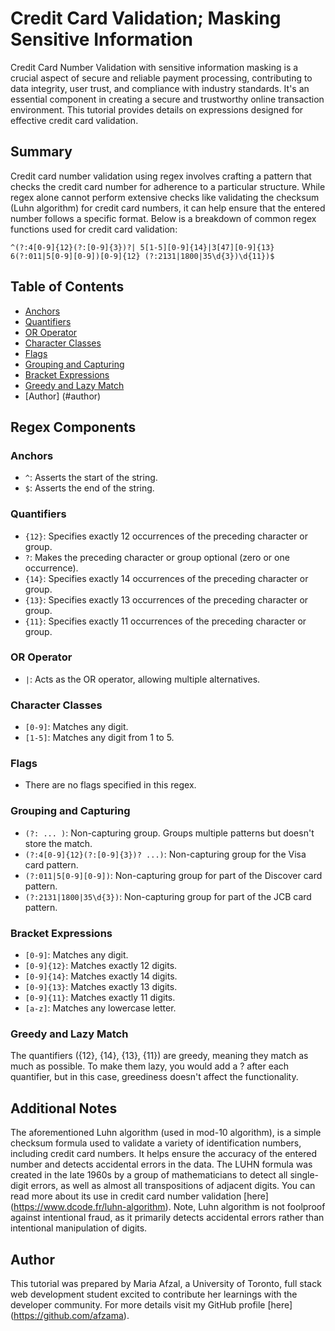 # Credit Card Validation; Masking Sensitive Information

Credit Card Number Validation with sensitive information masking is a crucial aspect of secure and reliable payment processing, contributing to data integrity, user trust, and compliance with industry standards. It's an essential component in creating a secure and trustworthy online transaction environment. This tutorial provides details on expressions designed for effective credit card validation.

## Summary

Credit card number validation using regex involves crafting a pattern that checks the credit card number for adherence to a particular structure. While regex alone cannot perform extensive checks like validating the checksum (Luhn algorithm) for credit card numbers, it can help ensure that the entered number follows a specific format. Below is a breakdown of common regex functions used for credit card validation:

`^(?:4[0-9]{12}(?:[0-9]{3})?| 5[1-5][0-9]{14}|3[47][0-9]{13} 6(?:011|5[0-9][0-9])[0-9]{12} (?:2131|1800|35\d{3})\d{11})$`

## Table of Contents

- [Anchors](#anchors)
- [Quantifiers](#quantifiers)
- [OR Operator](#or-operator)
- [Character Classes](#character-classes)
- [Flags](#flags)
- [Grouping and Capturing](#grouping-and-capturing)
- [Bracket Expressions](#bracket-expressions)
- [Greedy and Lazy Match](#greedy-and-lazy-match)
- [Author] (#author)

## Regex Components

### Anchors
- `^`: Asserts the start of the string.
- `$`: Asserts the end of the string.

### Quantifiers
- `{12}`: Specifies exactly 12 occurrences of the preceding character or group.
- `?`: Makes the preceding character or group optional (zero or one occurrence).
- `{14}`: Specifies exactly 14 occurrences of the preceding character or group.
- `{13}`: Specifies exactly 13 occurrences of the preceding character or group.
- `{11}`: Specifies exactly 11 occurrences of the preceding character or group.

### OR Operator
- `|`: Acts as the OR operator, allowing multiple alternatives.

### Character Classes
- `[0-9]`: Matches any digit.
- `[1-5]`: Matches any digit from 1 to 5.

### Flags
- There are no flags specified in this regex.

### Grouping and Capturing
- `(?: ... )`: Non-capturing group. Groups multiple patterns but doesn't store the match.
- `(?:4[0-9]{12}(?:[0-9]{3})? ...)`: Non-capturing group for the Visa card pattern.
- `(?:011|5[0-9][0-9])`: Non-capturing group for part of the Discover card pattern.
- `(?:2131|1800|35\d{3})`: Non-capturing group for part of the JCB card pattern.

### Bracket Expressions
- `[0-9]`: Matches any digit.
- `[0-9]{12}`: Matches exactly 12 digits.
- `[0-9]{14}`: Matches exactly 14 digits.
- `[0-9]{13}`: Matches exactly 13 digits.
- `[0-9]{11}`: Matches exactly 11 digits.
- `[a-z]`: Matches any lowercase letter.

### Greedy and Lazy Match
The quantifiers ({12}, {14}, {13}, {11}) are greedy, meaning they match as much as possible. To make them lazy, you would add a ? after each quantifier, but in this case, greediness doesn't affect the functionality.

## Additional Notes
The aforementioned Luhn algorithm (used in mod-10 algorithm), is a simple checksum formula used to validate a variety of identification numbers, including credit card numbers. It helps ensure the accuracy of the entered number and detects accidental errors in the data. The LUHN formula was created in the late 1960s by a group of mathematicians to detect all single-digit errors, as well as almost all transpositions of adjacent digits. You can read more about its use in credit card number validation [here] (https://www.dcode.fr/luhn-algorithm).
Note, Luhn algorithm is not foolproof against intentional fraud, as it primarily detects accidental errors rather than intentional manipulation of digits. 


## Author
This tutorial was prepared by Maria Afzal, a University of Toronto, full stack web development student excited to contribute her learnings with the developer community. For more details visit my GitHub profile [here] (https://github.com/afzama).
